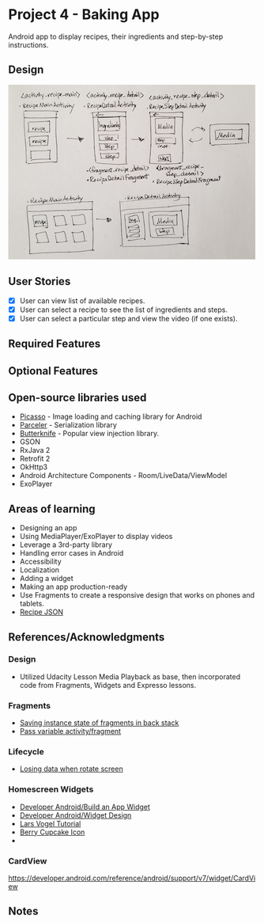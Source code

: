 # Project 4 - Baking App
Android app to display recipes, their ingredients and step-by-step instructions. 

## Design
<img src='BakingApp_design.jpg' title='Design' width='500' alt='Design' />

## User Stories
* [x] User can view list of available recipes.
* [x] User can select a recipe to see the list of ingredients and steps.
* [x] User can select a particular step and view the video (if one exists).

## Required Features

## Optional Features

## Open-source libraries used
- [Picasso](http://square.github.io/picasso/) - Image loading and caching library for Android
- [Parceler](https://github.com/johncarl81/parceler) - Serialization library
- [Butterknife](http://jakewharton.github.io/butterknife/i) - Popular view injection library.
- GSON
- RxJava 2
- Retrofit 2
- OkHttp3
- Android Architecture Components - Room/LiveData/ViewModel
- ExoPlayer

## Areas of learning
- Designing an app
- Using MediaPlayer/ExoPlayer to display videos
- Leverage a 3rd-party library
- Handling error cases in Android 
- Accessibility
- Localization
- Adding a widget
- Making an app production-ready
- Use Fragments to create a responsive design that works on phones and tablets.
- [Recipe JSON](https://d17h27t6h515a5.cloudfront.net/topher/2017/May/59121517_baking/baking.json)

## References/Acknowledgments
### Design
- Utilized Udacity Lesson Media Playback as base, then incorporated code from Fragments, Widgets and Expresso lessons.
### Fragments
- [Saving instance state of fragments in back stack](https://stackoverflow.com/questions/15313598/once-for-all-how-to-correctly-save-instance-state-of-fragments-in-back-stack)
- [Pass variable activity/fragment](https://stackoverflow.com/questions/17436298/how-to-pass-a-variable-from-activity-to-fragment-and-pass-it-back)
### Lifecycle
- [Losing data when rotate screen](https://stackoverflow.com/questions/5123407/losing-data-when-rotate-screen)
### Homescreen Widgets
- [Developer Android/Build an App Widget](https://developer.android.com/guide/topics/appwidgets/)
- [Developer Android/Widget Design](https://developer.android.com/guide/practices/ui_guidelines/widget_design)
- [Lars Vogel Tutorial](http://www.vogella.com/tutorials/AndroidWidgets/article.html)
- [Berry Cupcake Icon](http://www.iconarchive.com/show/aka-acid-icons-by-archigraphs/Berry-Cupcake-icon.html)
- 
### CardView
https://developer.android.com/reference/android/support/v7/widget/CardView

## Notes
